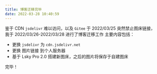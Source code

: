 ```yaml
---
title: 博客迁移完毕
date: 2022-03-28 10:40:59
---
```


鉴于 CDN `jsdelivr` 难以访问，以及 `Gitee` 于 2022/03/25 突然禁止图床链接，我于 2022/03/26-2022/03/28 进行了博客迁移工作
主要内容包括：
 - 更换 `jsdelivr` 为 `cdn.jsdelivr.net`
 - 更换 图片链接 到个人服务器
 - 基于 Lsky Pro 2.0 搭建新图床，之后的图片将保存于自建图床

完毕！
